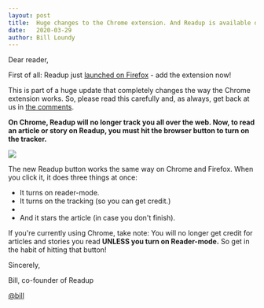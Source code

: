 ```yaml
---
layout: post
title:  Huge changes to the Chrome extension. And Readup is available on Firefox!
date:   2020-03-29
author: Bill Loundy
---
```

<p>
Dear reader, 
</p>

<p>
First of all: Readup just <a href="https://addons.mozilla.org/en-US/firefox/addon/readup/">launched on Firefox</a> - add the extension now!
</p>

<p>
This is part of a huge update that completely changes the way the Chrome extension works. So, please read this carefully and, as always, get back at us in <a href="https://readup.com/comments/blogreadupcom/huge-changes-to-the-chrome-extension-and-readup-is-available-on-firefox">the comments</a>.
</p>

<p>
<strong>On Chrome, Readup will no longer track you all over the web. Now, to read an article or story on Readup, you must hit the browser button to turn on the tracker.</strong>
</p>

<p>
<img src="https://billloundy.com/pics/kansasone/buttondemo1.gif" style="display:block;margin:0 auto;max-width:100%;">
</p>
</p>

<p>
The new Readup button works the same way on Chrome and Firefox. When you click it, it does three things at once:
<ul>
<li>It turns on reader-mode.</li>
<li>It turns on the tracking (so you can get credit.)  <li>
<li>And it stars the article (in case you don't finish).</li>
</ul> 
</p>

<p>
If you're currently using Chrome, take note: You will no longer get credit for articles and stories you read <strong>UNLESS you turn on Reader-mode.</strong> So get in the habit of hitting that button!
</p>

<p>
Sincerely,
</p>

<p>
Bill, co-founder of Readup
</p>
<p>
<a href="https://readup.com/@bill">@bill</a>
</p>